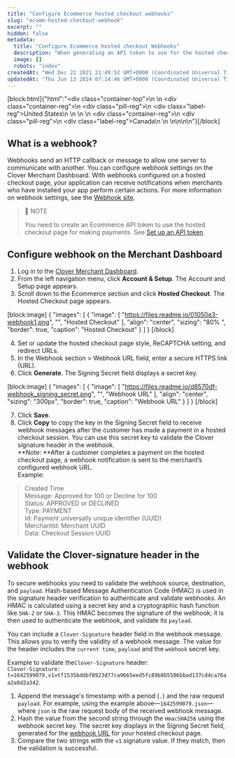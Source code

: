 ```yaml
---
title: "Configure Ecommerce hosted checkout webhooks"
slug: "ecomm-hosted-checkout-webhook"
excerpt: ""
hidden: false
metadata: 
  title: "Configure Ecommerce hosted checkout Webhooks"
  description: "When generating an API token to use for the hosted checkout feature, merchants can configure a Webhook setting. This page provides the steps to configure Ecommerce hosted checkout Webhooks."
  image: []
  robots: "index"
createdAt: "Wed Dec 22 2021 21:49:52 GMT+0000 (Coordinated Universal Time)"
updatedAt: "Thu Jun 13 2024 07:14:46 GMT+0000 (Coordinated Universal Time)"
---
```

[block:html]{"html":"<div class=\"container-top\">\n  <!--United States-->\n  <div class=\"container-reg\">\n    <div class=\"pill-reg\">\n      <div class=\"label-reg\">United States</div>\n    </div>\n  </div>\n  <!--Canada-->\n  <div class=\"container-reg\">\n    <div class=\"pill-reg\">\n      <div class=\"label-reg\">Canada</div>\n    </div>\n  </div>\n</div>\n\n<!--Css-->\n<style>\n.container-top {\n  top: -15px;\n  position: relative;\n  margin-bottom: -5px;\n}\n\n.container-reg {\n  align-items: center;\n  min-width: auto; \n  width: fit-content;\n  text-align: left;\n  overflow: auto;\n  display: inline-block; \n}\n\n/*Pill format REG*/\n.pill-reg {\n  background: #44BB44;\n  border: .5px solid #44BB44;\n  margin-left: 5px;\n  overflow: hidden;\n  display: flex; \n  justify-content: center; \n  align-items: center; \n  border-radius: 10px;\n  height: 1.8rem;\n  margin-top: 10px;\n  margin-bottom: 1.5px; \n  padding: 0 10px; \n}\n\n/*Text FORMAT inside REG pills */\n.pill-reg .label-reg, \n.pill-reg__addon .label-reg \n{\n  font-style: normal;\n  font-weight: normal;\n  font-size: 12px;\n  color: #fff;\n  vertical-align: middle;\n  margin: 0;\n  padding: 0 5px;\n}\n</style>"}[/block]

## What is a webhook?

Webhooks send an HTTP callback or message to allow one server to communicate with another. You can configure webhook settings on the Clover  Merchant Dashboard. With webhooks configured on a hosted checkout page, your application can receive notifications when merchants who have installed your app perform certain actions. For more information on webhook settings, see the [Webhook site](https://webhook.site/#!/5a88c091-2960-4bcf-9eec-796b80838f6f).

> 📘 NOTE
> 
> You need to create an Ecommerce API token to use the hosted checkout page for making payments. See [Set up an API token](https://docs.clover.com/docs/setting-up-an-api-token).

## Configure webhook on the Merchant Dashboard

1. Log in to the [Clover Merchant Dashboard](https://sandbox.dev.clover.com/dashboard).
2. From the left navigation menu, click **Account & Setup**. The Account and Setup page appears.
3. Scroll down to the Ecommerce section and click **Hosted Checkout**. The Hosted Checkout page appears.

[block:image]
{
  "images": [
    {
      "image": [
        "https://files.readme.io/01050e3-webhook1.png",
        "",
        "Hosted Checkout"
      ],
      "align": "center",
      "sizing": "80% ",
      "border": true,
      "caption": "Hosted Checkout"
    }
  ]
}
[/block]


4. Set or update the hosted checkout page style, ReCAPTCHA setting, and redirect URLs.
5. In the Webhook section > Webhook URL field, enter a secure HTTPS link (URL).
6. Click **Generate**. The Signing Secret field displays a secret key.

[block:image]
{
  "images": [
    {
      "image": [
        "https://files.readme.io/d8570df-webhook_signing_secret.png",
        "",
        "Webhook URL"
      ],
      "align": "center",
      "sizing": "300px",
      "border": true,
      "caption": "Webhook URL"
    }
  ]
}
[/block]


7. Click **Save**.
8. Click **Copy** to copy the key in the Signing Secret field to receive webhook messages after the customer has made a payment in a hosted checkout session. You can use this secret key to validate the Clover signature header in the webhook.  
   **Note: **After a customer completes a payment on the hosted checkout page, a webhook notification is sent to the merchant’s configured webhook URL.  
   Example:

> Created Time  
> Message: Approved for 100 or Decline for 100  
> Status: APPROVED or DECLINED  
> Type: PAYMENT  
> Id: Payment universally unique identifier (UUID)  
> MerchantId: Merchant UUID  
> Data: Checkout Session UUID

## Validate the Clover-signature header in the webhook

To secure webhooks you need to validate the webhook source, destination, and  `payload`. Hash-based Message Authentication Code (HMAC) is used in the signature header verification to authenticate and validate webhooks. An HMAC is calculated using a secret key and a cryptographic hash function like `SHA-2` or `SHA-3`. This HMAC becomes the signature of the webhook; it is then used to authenticate the webhook, and validate its `payload`.

You can include a `Clover-Signature` header field in the webhook message. This allows you to verify the validity of a webhook message. The value for the header includes the `current time`, `payload` and the `webhook` secret key.

Example to validate the`Clover-Signature` header:  
`Clover-Signature: t=1642599079,v1=tf1535bddbf8923d77ca9665eed5fc89b8b5506bbad137cd4ca76aa2a8d2a342`.

1. Append the message's timestamp with a period (`.`) and the raw request `payload`. For example, using the example above—`1642599079.json`—where `json` is the raw request body of the received webhook message.
2. Hash the value from the second string through the  `HmacSHA256` using the webhook secret key. The secret key displays in the Signing Secret field, generated for the [webhook URL](https://docs.clover.com/docs/ecomm-hosted-checkout-webhook#configure-webhook-on-the-merchant-dashboard) for your hosted checkout page.
3. Compare the two strings with the `v1` signature value. If they match, then the validation is successful.
